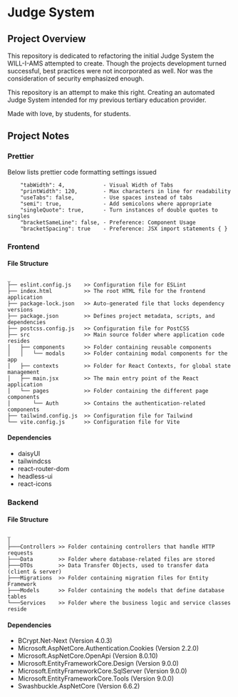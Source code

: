 # Judge System

## Project Overview

This repository is dedicated to refactoring the initial Judge System the WILL-I-AMS attempted to create. Though the projects development turned successful, best practices were not incorporated as well. Nor was the consideration of security emphasized enough.

This repository is an attempt to make this right. Creating an automated Judge System intended for my previous tertiary education provider.

Made with love, by students, for students.

## Project Notes

### Prettier

Below lists prettier code formatting settings issued

```
    "tabWidth": 4,            - Visual Width of Tabs
    "printWidth": 120,        - Max characters in line for readability
    "useTabs": false,         - Use spaces instead of tabs
    "semi": true,             - Add semicolons where appropriate
    "singleQuote": true,      - Turn instances of double quotes to singles
    "bracketSameLine": false, - Preference: Component Usage
    "bracketSpacing": true    - Preference: JSX import statements { }
```

### Frontend

#### File Structure

```
_
├── eslint.config.js    >> Configuration file for ESLint
├── index.html          >> The root HTML file for the frontend application
├── package-lock.json   >> Auto-generated file that locks dependency versions
├── package.json        >> Defines project metadata, scripts, and dependencies
├── postcss.config.js   >> Configuration file for PostCSS
├── src                 >> Main source folder where application code resides
│   ├── components      >> Folder containing reusable components
│   │   └── modals      >> Folder containing modal components for the app
│   ├── contexts        >> Folder for React Contexts, for global state management
│   ├── main.jsx        >> The main entry point of the React application
│   └── pages           >> Folder containing the different page components
│       └── Auth        >> Contains the authentication-related components
├── tailwind.config.js  >> Configuration file for Tailwind
└── vite.config.js      >> Configuration file for Vite
```

#### Dependencies

-   daisyUI
-   tailwindcss
-   react-router-dom
-   headless-ui
-   react-icons

### Backend

#### File Structure

```
_
│
├───Controllers >> Folder containing controllers that handle HTTP requests
├───Data        >> Folder where database-related files are stored
├───DTOs        >> Data Transfer Objects, used to transfer data (client & server)
├───Migrations  >> Folder containing migration files for Entity Framework
├───Models      >> Folder containing the models that define database tables
└───Services    >> Folder where the business logic and service classes reside
```

#### Dependencies

-   BCrypt.Net-Next (Version 4.0.3)
-   Microsoft.AspNetCore.Authentication.Cookies (Version 2.2.0)
-   Microsoft.AspNetCore.OpenApi (Version 8.0.10)
-   Microsoft.EntityFrameworkCore.Design (Version 9.0.0)
-   Microsoft.EntityFrameworkCore.SqlServer (Version 9.0.0)
-   Microsoft.EntityFrameworkCore.Tools (Version 9.0.0)
-   Swashbuckle.AspNetCore (Version 6.6.2)

